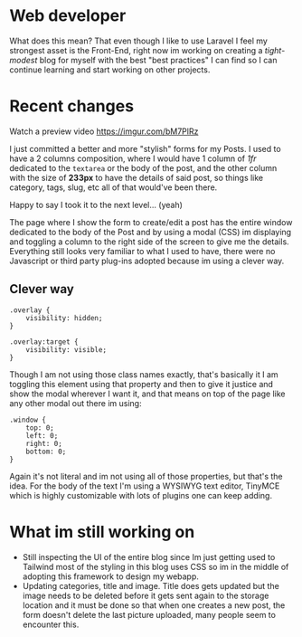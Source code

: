 # Web developer

What does this mean? That even though I like to use Laravel I feel my strongest asset is the Front-End, right now im working on creating a _tight-modest_ blog for myself with the best "best practices" I can find so I can continue learning and start working on other projects.

# Recent changes

Watch a preview video https://imgur.com/bM7PlRz

I just committed a better and more "stylish" forms for my Posts. I used to have a 2 columns composition, where I would have 1 column of _1fr_ dedicated to the ```textarea``` or the body of the post, and the other column with the size of **233px** to have the details of said post, so things like category, tags, slug, etc all of that would've been there.

Happy to say I took it to the next level... (yeah)

The page where I show the form to create/edit a post has the entire window dedicated to the body of the Post and by using a modal (CSS) im displaying and toggling a column to the right side of the screen to give me the details. Everything still looks very familiar to what I used to have, there were no Javascript or third party plug-ins adopted because im using a clever way.

## Clever way

```
.overlay {
    visibility: hidden;
}

.overlay:target {
    visibility: visible;
}
```

Though I am not using those class names exactly, that's basically it I am toggling this element using that property and then to give it justice and show the modal wherever I want it, and that means on top of the page like any other modal out there im using:

```
.window {
    top: 0;
    left: 0;
    right: 0;
    bottom: 0;
}
```

Again it's not literal and im not using all of those properties, but that's the idea. For the body of the text I'm using a WYSIWYG text editor, TinyMCE which is highly customizable with lots of plugins one can keep adding.

# What im still working on

- Still inspecting the UI of the entire blog since Im just getting used to Tailwind most of the styling in this blog uses CSS so im in the middle of adopting this framework to design my webapp.
- Updating categories, title and image. Title does gets updated but the image needs to be deleted before it gets sent again to the storage location and it must be done so that when one creates a new post, the form doesn't delete the last picture uploaded, many people seem to encounter this. 
